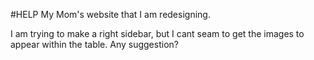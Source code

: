 #HELP
My Mom's website that I am redesigning.

I am trying to make a right sidebar, but I cant seam to get the images to appear within the table. Any suggestion?
